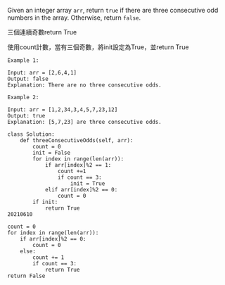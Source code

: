 ﻿Given an integer array `arr`, return `true` if there are three consecutive odd numbers in the array. Otherwise, return `false`.

三個連續奇數return True

使用count計數，當有三個奇數，將init設定為True，並return True

```
Example 1:

Input: arr = [2,6,4,1]
Output: false
Explanation: There are no three consecutive odds.

Example 2:

Input: arr = [1,2,34,3,4,5,7,23,12]
Output: true
Explanation: [5,7,23] are three consecutive odds.
```

```
class Solution:
	def threeConsecutiveOdds(self, arr):
		count = 0
		init = False
		for index in range(len(arr)):
			if arr[index]%2 == 1:
				count +=1
				if count == 3:
					init = True
			elif arr[index]%2 == 0:
				count = 0
		if init:
			return True
20210610
```

```
count = 0
for index in range(len(arr)):
	if arr[index]%2 == 0:
		count = 0
	else:
		count += 1
		if count == 3:
			return True
return False
```

